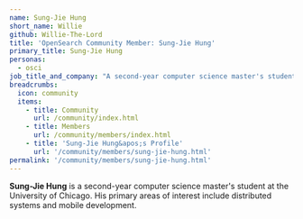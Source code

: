 ```yaml
---
name: Sung-Jie Hung
short_name: Willie
github: Willie-The-Lord
title: 'OpenSearch Community Member: Sung-Jie Hung'
primary_title: Sung-Jie Hung
personas:
  - osci
job_title_and_company: "A second-year computer science master's student at the University of Chicago"
breadcrumbs:
  icon: community
  items:
    - title: Community
      url: /community/index.html
    - title: Members
      url: /community/members/index.html
    - title: 'Sung-Jie Hung&apos;s Profile'
      url: '/community/members/sung-jie-hung.html'
permalink: '/community/members/sung-jie-hung.html'
---
```


**Sung-Jie Hung** is a second-year computer science master's student at the University of Chicago. His primary areas of interest include distributed systems and mobile development.
